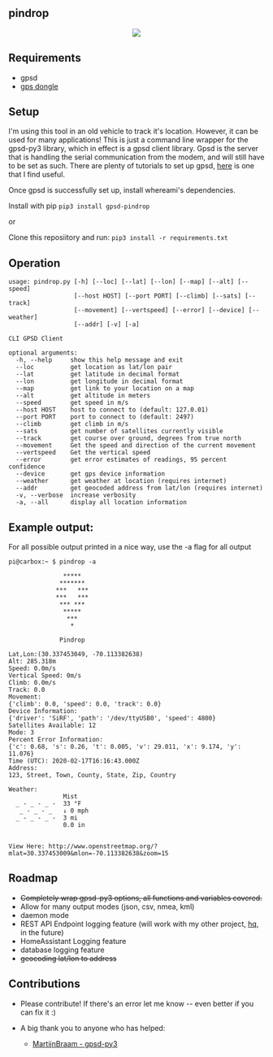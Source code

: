 ## pindrop

<p align="center">
    <img src="https://user-images.githubusercontent.com/7833164/74372681-10822d80-4da9-11ea-9674-10727f35971b.gif"></img>
</p>

## Requirements 

- gpsd
- [gps dongle](https://www.amazon.com/GlobalSat-BU-353-S4-USB-Receiver-Black/dp/B008200LHW)


## Setup

I'm using this tool in an old vehicle to track it's location. However, it can be used for many applications! This is just a command line wrapper for the gpsd-py3 library, which in effect is a gpsd client library. Gpsd is the server that is handling the serial communication from the modem, and will still have to be set as such. There are plenty of tutorials to set up gpsd, [here](https://gpsd.gitlab.io/gpsd/installation.html) is one that I find useful.

Once gpsd is successfully set up, install whereami's dependencies.

Install with pip
`pip3 install gpsd-pindrop`

or

Clone this reposiitory and run: 
`pip3 install -r requirements.txt`

## Operation

```
usage: pindrop.py [-h] [--loc] [--lat] [--lon] [--map] [--alt] [--speed]
                  [--host HOST] [--port PORT] [--climb] [--sats] [--track]
                  [--movement] [--vertspeed] [--error] [--device] [--weather]
                  [--addr] [-v] [-a]

CLI GPSD Client

optional arguments:
  -h, --help     show this help message and exit
  --loc          get location as lat/lon pair
  --lat          get latitude in decimal format
  --lon          get longitude in decimal format
  --map          get link to your location on a map
  --alt          get altitude in meters
  --speed        get speed in m/s
  --host HOST    host to connect to (default: 127.0.01)
  --port PORT    port to connect to (default: 2497)
  --climb        get climb in m/s
  --sats         get number of satellites currently visible
  --track        get course over ground, degrees from true north
  --movement     Get the speed and direction of the current movement
  --vertspeed    Get the vertical speed
  --error        get error estimates of readings, 95 percent confidence
  --device       get gps device information
  --weather      get weather at location (requires internet)
  --addr         get geocoded address from lat/lon (requires internet)
  -v, --verbose  increase verbosity
  -a, --all      display all location information
```

## Example output:

For all possible output printed in a nice way, use the -a flag for all output
```
pi@carbox:~ $ pindrop -a

               *****
              *******
             ***   ***
             ***   ***
              *** ***
               *****
                ***
                 *

              Pindrop

Lat,Lon:(30.337453049, -70.113382638)
Alt: 285.318m
Speed: 0.0m/s
Vertical Speed: 0m/s
Climb: 0.0m/s
Track: 0.0
Movement:
{'climb': 0.0, 'speed': 0.0, 'track': 0.0}
Device Information:
{'driver': 'SiRF', 'path': '/dev/ttyUSB0', 'speed': 4800}
Satellites Available: 12
Mode: 3
Percent Error Information:
{'c': 0.68, 's': 0.26, 't': 0.005, 'v': 29.011, 'x': 9.174, 'y': 11.076}
Time (UTC): 2020-02-17T16:16:43.000Z
Address:
123, Street, Town, County, State, Zip, Country

Weather:
               Mist
  _ - _ - _ -  33 °F
   _ - _ - _   ↓ 0 mph
  _ - _ - _ -  3 mi
               0.0 in


View Here: http://www.openstreetmap.org/?mlat=30.337453009&mlon=-70.113382638&zoom=15
```
## Roadmap

- ~~Completely wrap gpsd-py3 options, all functions and variables covered.~~
- Allow for many output modes (json, csv, nmea, kml)
- daemon mode
- REST API Endpoint logging feature (will work with my other project, [hq](https://github.com/needmorecowbell/hq), in the future)
- HomeAssistant Logging feature
- database logging feature
- ~~geocoding lat/lon to address~~

## Contributions

- Please contribute! If there's an error let me know -- even better if you can fix it :)

- A big thank you to anyone who has helped:
    - [MartijnBraam - gpsd-py3](https://github.com/MartijnBraam/gpsd-py3)


